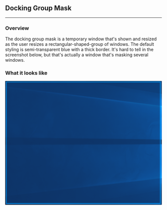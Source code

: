 ## Docking Group Mask

---

### Overview

The docking group mask is a temporary window that's shown and resized as the user resizes a rectangular-shaped-group of windows. The default styling is semi-transparent blue with a thick border. It's hard to tell in the screenshot below, but that's actually a window that's masking several windows.

### What it looks like

![](./screenshot.png)
